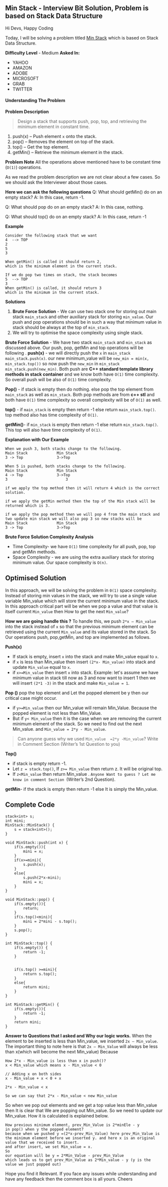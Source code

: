 ## Min Stack - Interview Bit Solution, Problem is based on Stack Data Structure

Hi Devs, Happy Coding

Today, I will be solving a problem titled [Min Stack](https://www.interviewbit.com/problems/min-stack/) which is based on Stack Data Structure.

**Difficulty Level** - Medium
**Asked In:**
- YAHOO
- AMAZON
- ADOBE
- MICROSOFT
- GRAB
- TWITTER

#### **Understanding The Problem**

**Problem Description**

> Design a stack that supports push, pop, top, and retrieving the minimum element in constant time.
1. push(x) – Push element `x` onto the stack.
2. pop() – Removes the element on top of the stack.
3. top() – Get the top element.
4. getMin() – Retrieve the minimum element in the stack.

**Problem Note**
All the operations above mentioned have to be constant time (`O(1)`) operations.

As we read the problem description we are not clear about a few cases. So we should ask the Interviewer about those cases.

**Here we can ask the following questions**
Q: What should getMin() do on an empty stack? 
A: In this case, return -1.

Q: What should pop do on an empty stack? 
A: In this case, nothing. 

Q: What should top() do on an empty stack?
A: In this case, return -1

**Example** 

```
Consider the following stack that we want
4  --> TOP
2
5
3

When getMin() is called it should return 2, 
which is the minimum element in the current stack. 

If we do pop two times on stack, the stack becomes
5  --> TOP
3
When getMin() is called, it should return 3
which is the minimum in the current stack.
```
**Solutions**

1. **Brute Force Solution** - We can use two stack one for storing out main stack `main_stack` and other auxiliary stack for storing `min_value`. Our push and pop operations should be in such a way that minimum value in stack should be always at the top of `min_stack`.
2. We will try to optimise the space complexity using single stack.

**Brute Force Solution** - 
We have two stack `main_stack` and `min_stack` as discussed above. Our push, pop, getMin and top operations will be following .
**push(x)** - we will directly push the `x` in `main_stack` `main_stack.push(x)`. our new minimum_value will be `new_min = min(x, min_stack.top())` so now push the `new_min` in `min_stack` `min_stack.push(new_min)`. Both push are **C++ standard template library methods in stack container** and we know both have `O(1)` time complexity. So overall push will be also of `O(1)` time complexity.

**Pop()** - if stack is empty then do nothing. else pop the top element from `main_stack` as well as `min_stack`. Both pop methods are from **c++ stl** and both have `O(1)` time complexity so overall complexity will be of `O(1)` as well.

**top()** - if `main_stack` is empty then return -1 else return `main_stack.top()`. top method also has time complexity of `O(1)`.

**getMin()**- if `min_stack` is empty then return -1 else return `min_stack.top()`. This top will also have time complexity of `O(1)`.

**Explanation with Our Example**

```
When we push 3, both stacks change to the following.
Main Stack             Min Stack
3 -> Top               3->Top

When 5 is pushed, both stacks change to the following.
Main Stack             Min Stack
4 -> Top               3->Top
3                          3

if we apply the top method then it will return 4 which is the correct solution.

if we apply the getMin method then the top of the Min stack will be returned which is 3.

if we apply the pop method then we will pop 4 from the main stack and two update min stack we will also pop 3 so new stacks will be
Main Stack             Min Stack
3 -> Top               3->Top
```
**Brute Force Solution Complexity Analysis**

- Time Complexity- we have `O(1)` time complexity for all push, pop, top and getMin methods.
- Space Complexity - we are using the extra auxiliary stack for storing minimum value. Our space complexity is `O(n)`.

## Optimised Solution
In this approach, we will be solving the problem in `0(1)` space complexity. Instead of storing min values in the stack, we will try to use a single value variable Min_value which will store the current minimum value in the stack. 
In this approach critical part will be when we pop a value and that value is itself current `Min_value` then How to get the next `Min_value`?

**How we are going handle this ?**
To handle this, we push `2*x – Min_value` into the stack instead of `x` so that the previous minimum element can be retrieved using the current `Min_value` and its value stored in the stack.
So Our operations push, pop,getMin, and top are implemented as follows.

**Push(x)** 
- If stack is empty, insert `x` into the stack and make Min_value equal to `x`.
- if `x` is less than Min_value then insert `(2*x- Min_value)` into stack and update `Min_value` equal to `x`.
- if `x>=Min_value` then insert `x` into stack.
Example: let's assume we have minimum value in stack till now as 3 and now want to insert 1 then we will insert `(2*1 -3)` in the stack and make `Min_value = 1`.

**Pop ()** 
pop the top element and Let the popped element be y then our critical case might occur. 
- if `y>=Min_value` then our Min_value will remain Min_Value. Because the popped element is not less than Min_Value.
- But if `y< Min_value` then it is the case when we are removing the current minimum element of the stack. So we need to find out the next Min_value. and `Min_value = 2*y - Min_value`.  

> Can anyone guess why we used `Min_value  =2*y -Min_value`? Write in Comment Section (Writer’s 1st Question to you)

**Top()** 

- if stack is empty return -1. 
- Let `z = stack.top()`, If `z>= Min_value` then return z. It will be original top.
- If `z<Min_value` then return Min_value . `Anyone Want to guess ? Let me know in comment Section `(Writer’s 2nd Question).

**getMin**- if the stack is empty then return -1 else It is simply the Min_value.
 

## Complete Code

```
stack<int> s;
int mini;
MinStack::MinStack() {
    s = stack<int>();
}

void MinStack::push(int x) {
    if(s.empty()){
        mini = x;
    }
    if(x>=mini){
        s.push(x);
    }
    else{
        s.push(2*x-mini);
        mini = x;
    }
}

void MinStack::pop() {
    if(s.empty()){
        return;
    }
    if(s.top()<mini){
        mini = 2*mini - s.top();
    }
    s.pop();
}

int MinStack::top() {
    if(s.empty()) {
        return -1;
    }
    

    if(s.top() >=mini){
        return s.top();
    }
    else{
        return mini;
    }
}

int MinStack::getMin() {
    if(s.empty()){
        return -1;
    }
    return mini;
}

```

**Answer to Questions that I asked and  Why our logic works.**
When the element to be inserted is less than Min_value, we inserted `2x – Min_value`. The important thing to note here is that `2x – Min_Value` will always be less than x(which will become the next Min_value) Because

```
How 2*x - Min_value is less than x in push()? 
x < Min_value which means x - Min_value < 0

// Adding x on both sides
x - Min_value + x < 0 + x 

2*x - Min_value < x 

So we can say that 2*x - Min_value < new Min_value 
```
So when we pop out elements and we get a top value less than Min_value then It is clear that We are popping out Min_value. So we need to update our Min_value. How it is calculated is explained below.

```
How previous minimum element, prev_Min_Value is 2*minEle - y
in pop() when y the popped element?
because when we pushed y =(2*x-prev_Min_Value) here prev_Min_Value is the minimum element before we inserted y. and here x is an original value that we received to insert.
and after insert, we set Min_value = x.
So 
our equation will be y = 2*Min_Value - prev_Min_Value 
which leads us to get prev_Min_Value as 2*Min_value - y (y is the value we just popped out)
```

Hope you find it Relevant. If you face any issues while understanding and have any feedback then the comment box is all yours. Cheers